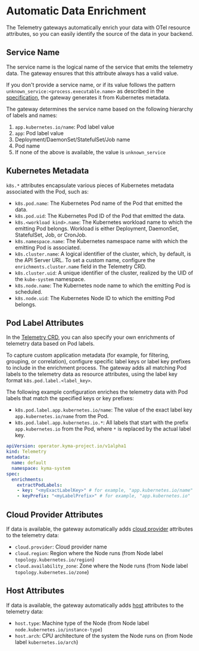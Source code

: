 # Automatic Data Enrichment

The Telemetry gateways automatically enrich your data with OTel resource attributes, so you can easily identify the source of the data in your backend.

## Service Name

The service name is the logical name of the service that emits the telemetry data. The gateway ensures that this attribute always has a valid value.

If you don't provide a service name, or if its value follows the pattern `unknown_service:<process.executable.name>` as described in the [specification](https://opentelemetry.io/docs/specs/semconv/resource/#service), the gateway generates it from Kubernetes metadata.

The gateway determines the service name based on the following hierarchy of labels and names:

1. `app.kubernetes.io/name`: Pod label value
2. `app`: Pod label value
3. Deployment/DaemonSet/StatefulSet/Job name
4. Pod name
5. If none of the above is available, the value is `unknown_service`

## Kubernetes Metadata

`k8s.*` attributes encapsulate various pieces of Kubernetes metadata associated with the Pod, such as:

- `k8s.pod.name`: The Kubernetes Pod name of the Pod that emitted the data.
- `k8s.pod.uid`: The Kubernetes Pod ID of the Pod that emitted the data.
- `k8s.<workload kind>.name`: The Kubernetes workload name to which the emitting Pod belongs. Workload is either Deployment, DaemonSet, StatefulSet, Job, or CronJob.
- `k8s.namespace.name`: The Kubernetes namespace name with which the emitting Pod is associated.
- `k8s.cluster.name`: A logical identifier of the cluster, which, by default, is the API Server URL. To set a custom name, configure the `enrichments.cluster.name` field in the Telemetry CRD.
- `k8s.cluster.uid`: A unique identifier of the cluster, realized by the UID of the `kube-system` namespace.
- `k8s.node.name`: The Kubernetes node name to which the emitting Pod is scheduled.
- `k8s.node.uid`: The Kubernetes Node ID to which the emitting Pod belongs.

## Pod Label Attributes

In the [Telemetry CRD](https://kyma-project.io/#/telemetry-manager/user/resources/01-telemetry), you can also specify your own enrichments of telemetry data based on Pod labels.

To capture custom application metadata (for example, for filtering, grouping, or correlation), configure specific label keys or label key prefixes to include in the enrichment process. The gateway adds all matching Pod labels to the telemetry data as resource attributes, using the label key format `k8s.pod.label.<label_key>`.

The following example configuration enriches the telemetry data with Pod labels that match the specified keys or key prefixes:

- `k8s.pod.label.app.kubernetes.io/name`: The value of the exact label key `app.kubernetes.io/name` from the Pod.
- `k8s.pod.label.app.kubernetes.io.*`: All labels that start with the prefix `app.kubernetes.io` from the Pod, where `*` is replaced by the actual label key.

```yaml
apiVersion: operator.kyma-project.io/v1alpha1
kind: Telemetry
metadata:
  name: default
  namespace: kyma-system
spec:
  enrichments:
    extractPodLabels:
    - key: "<myExactLabelKey>" # for example, "app.kubernetes.io/name"
    - keyPrefix: "<myLabelPrefix>" # for example, "app.kubernetes.io"
```

## Cloud Provider Attributes

If data is available, the gateway automatically adds [cloud provider](https://opentelemetry.io/docs/specs/semconv/resource/cloud/) attributes to the telemetry data:

- `cloud.provider`: Cloud provider name
- `cloud.region`: Region where the Node runs (from Node label `topology.kubernetes.io/region`)
- `cloud.availability_zone`: Zone where the Node runs (from Node label `topology.kubernetes.io/zone`)

## Host Attributes

If data is available, the gateway automatically adds [host](https://opentelemetry.io/docs/specs/semconv/resource/host/) attributes to the telemetry data:

- `host.type`: Machine type of the Node (from Node label `node.kubernetes.io/instance-type`)
- `host.arch`: CPU architecture of the system the Node runs on (from Node label `kubernetes.io/arch`)
